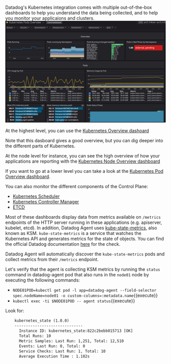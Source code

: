 Datadog's Kubernetes integration comes with multiple out-of-the-box dashboards to help you understand the data being collected, and to help you monitor your applicaions and clusters.
![Screenshot of Kubernetes Dashboard](./assets/k8sdashboard.png)


At the highest level, you can use the [Kubernetes Overview dashoard](https://app.datadoghq.com/screen/integration/86/kubernetes---overview)

Note that this dasboard gives a good overview, but you can dig deeper into the different parts of Kubernetes.

At the node level for instance, you can see the high overview of how your applications are reporting with the [Kubernetes Node Overview dashboard](https://app.datadoghq.com/screen/integration/30340/kubernetes-nodes-overview)

If you want to go at a lower level you can take a look at the [Kubernetes Pod Overview dashboard](https://app.datadoghq.com/screen/integration/30322).

You can also monitor the different components of the Control Plane:

* [Kubernetes Scheduler](https://app.datadoghq.com/screen/integration/30270/kubernetes-scheduler)
* [Kubernetes Controller Manager](https://app.datadoghq.com/screen/integration/30271/kubernetes-controller-manager)
* [ETCD](https://app.datadoghq.com/screen/integration/30289/etcd-overview)

Most of these dashboards display data from metrics available on `/metrics` endpoints of the HTTP server running in these applications (e.g. apiserver, kubelet, etcd). In addition, Datadog Agent uses [kube-state-metrics](https://github.com/kubernetes/kube-state-metrics), also known as KSM. `kube-state-metrics` is a service that watches the Kubernetes API and generates metrics for the state of objects. You can find the official Datadog documentation [here](https://docs.datadoghq.com/integrations/kubernetes/#setup-kubernetes-state) for the check.

Datadog Agent will automatically discover the `kube-state-metrics` pods and collect metrics from their `/metrics` endpoint.

Let's verify that the agent is collecting KSM metrics by running the `status` command in datadog-agent pod that also runs in the `node01` node by executing the following commands:

* `NODE01POD=kubectl get pod -l app=datadog-agent --field-selector spec.nodeName=node01 -o custom-columns=:metadata.name`{{execute}}
* `kubectl exec -ti $NODE01POD -- agent status`{{execute}}

Look for:

```
    kubernetes_state (1.0.0)
    ------------------------------
      Instance ID: kubernetes_state:822c2bebb015713 [OK]
      Total Runs: 10
      Metric Samples: Last Run: 1,251, Total: 12,510
      Events: Last Run: 0, Total: 0
      Service Checks: Last Run: 1, Total: 10
      Average Execution Time : 1.102s
```